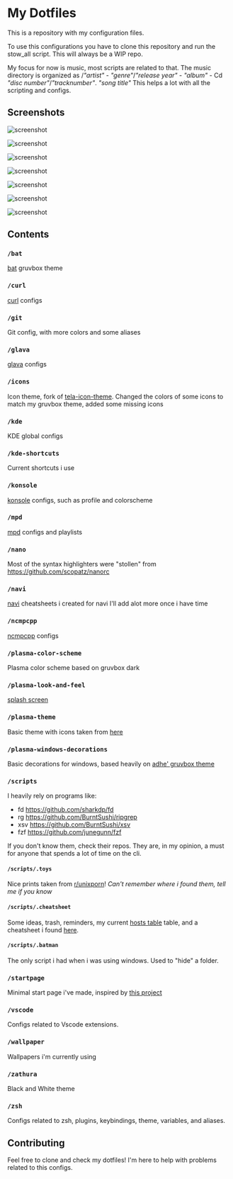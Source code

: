 # My Dotfiles

This is a repository with my configuration files.

To use this configurations you have to clone this repository and run the stow_all script.
This will always be a WIP repo.

My focus for now is music, most scripts are related to that.
The music directory is organized as /_"artist"_ - _"genre"_/_"release year"_ - _"album"_ - Cd _"disc number"_/_"tracknumber"_. _"song title"_
This helps a lot with all the scripting and configs.

## Screenshots

![screenshot](screenshots/Screenshot1.png)

![screenshot](screenshots/Screenshot2.png)

![screenshot](screenshots/Screenshot3.png)

![screenshot](screenshots/Screenshot4.png)

![screenshot](screenshots/Screenshot5.png)

![screenshot](screenshots/Screenshot6.png)

![screenshot](screenshots/Screenshot7.png)

## Contents

### `/bat`

[bat](https://github.com/sharkdp/bat) gruvbox theme

### `/curl`

[curl](https://github.com/curl/curl) configs

### `/git`

Git config, with more colors and some aliases

### `/glava`

[glava](https://github.com/wacossusca34/glava) configs

### `/icons`

Icon theme, fork of [tela-icon-theme](https://github.com/vinceliuice/Tela-icon-theme).
Changed the colors of some icons to match my gruvbox theme, added some missing icons

### `/kde`

KDE global configs

### `/kde-shortcuts`

Current shortcuts i use

### `/konsole`

[konsole](https://github.com/KDE/konsole) configs, such as profile and colorscheme

### `/mpd`

[mpd](https://github.com/MusicPlayerDaemon/MPD) configs and playlists

### `/nano`

Most of the syntax highlighters were "stollen" from <https://github.com/scopatz/nanorc>

### `/navi`

[navi](https://github.com/denisidoro/navi) cheatsheets i created for navi
I'll add alot more once i have time

### `/ncmpcpp`

[ncmpcpp](https://github.com/arybczak/ncmpcpp) configs

### `/plasma-color-scheme`

Plasma color scheme based on gruvbox dark

### `/plasma-look-and-feel`

[splash screen](https://store.kde.org/p/1304256)

### `/plasma-theme`

Basic theme with icons taken from [here](https://store.kde.org/p/1309269)

### `/plasma-windows-decorations`

Basic decorations for windows, based heavily on [adhe' gruvbox theme](https://store.kde.org/p/1327723)

### `/scripts`

I heavily rely on programs like:

- fd <https://github.com/sharkdp/fd>
- rg <https://github.com/BurntSushi/ripgrep>
- xsv <https://github.com/BurntSushi/xsv>
- fzf <https://github.com/junegunn/fzf>

If you don't know them, check their repos. They are, in my opinion, a must for anyone that spends a lot of time on the cli.

#### `/scripts/.toys`

Nice prints taken from [r/unixporn](https://www.reddit.com/r/unixporn/)!
_Can't remember where i found them, tell me if you know_

#### `/scripts/.cheatsheet`

Some ideas, trash, reminders, my current [hosts table](https://raw.githubusercontent.com/LukeSmithxyz/etc/master/ips) table, and a cheatsheet i found [here](https://gist.github.com/kdev33/d501d5726a6dcc0d1a51879941ec7cd4).

#### `/scripts/.batman`

The only script i had when i was using windows. Used to "hide" a folder.

### `/startpage`

Minimal start page i've made, inspired by [this project](https://github.com/TB-96/Evening-Startpage)

### `/vscode`

Configs related to Vscode extensions.

### `/wallpaper`

Wallpapers i'm currently using

### `/zathura`

Black and White theme

### `/zsh`

Configs related to zsh, plugins, keybindings, theme, variables, and aliases.

## Contributing

Feel free to clone and check my dotfiles!
I'm here to help with problems related to this configs.
